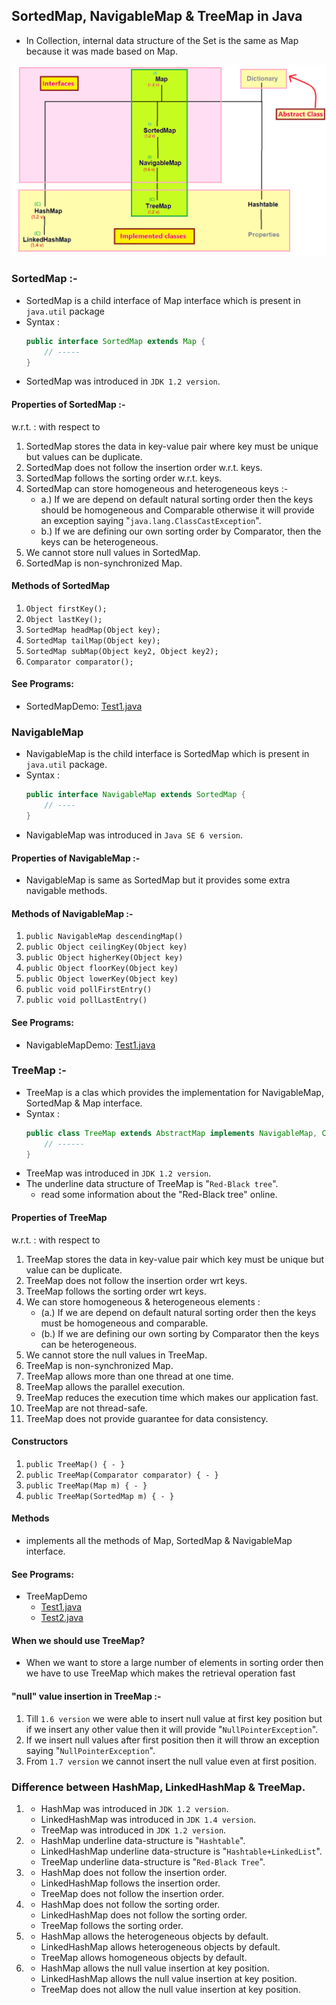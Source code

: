 
## SortedMap, NavigableMap & TreeMap in Java
- In Collection, internal data structure of the Set is the same as Map because it was made based on Map.


![SMNMTM.png](_17/images/SMNMTM.png)

### SortedMap :-
- SortedMap is a child interface of Map interface which is present in `java.util` package
- Syntax : 
    ```java
    public interface SortedMap extends Map { 
        // ----- 
    }
    ```
- SortedMap was introduced in `JDK 1.2 version`.

#### Properties of SortedMap :-
w.r.t. : with respect to
1. SortedMap stores the data in key-value pair where key must be unique but values can be duplicate.
2. SortedMap does not follow the insertion order w.r.t. keys.
3. SortedMap follows the sorting order w.r.t. keys.
4. SortedMap can store homogeneous and heterogeneous keys :-
   - a.) If we are depend on default natural sorting order then the keys should be homogeneous and Comparable otherwise it will provide an exception saying "`java.lang.ClassCastException`".
   - b.) If we are defining our own sorting order by Comparator, then the keys can be heterogeneous.
5. We cannot store null values in SortedMap.
6. SortedMap is non-synchronized Map.

#### Methods of SortedMap
1. `Object firstKey();`
2. `Object lastKey();`
3. `SortedMap headMap(Object key);`
4. `SortedMap tailMap(Object key);`
5. `SortedMap subMap(Object key2, Object key2);`
6. `Comparator comparator();`

#### See Programs:
- SortedMapDemo: 
[Test1.java](_17%2Fsortedmapdemo%2FTest1.java)


### NavigableMap
- NavigableMap is the child interface is SortedMap which is present in `java.util` package.
- Syntax : 
    ```java
    public interface NavigableMap extends SortedMap { 
        // ---- 
    }
    ```
- NavigableMap was introduced in `Java SE 6 version`.

#### Properties of NavigableMap :-
- NavigableMap is same as SortedMap but it provides some extra navigable methods.

#### Methods of NavigableMap :-
1. `public NavigableMap descendingMap()`
2. `public Object ceilingKey(Object key)`
3. `public Object higherKey(Object key)`
4. `public Object floorKey(Object key)`
5. `public Object lowerKey(Object key)`
6. `public void pollFirstEntry()`
7. `public void pollLastEntry()`

#### See Programs:
- NavigableMapDemo: [Test1.java](_17%2Fnavigablemapdemo%2FTest1.java)

### TreeMap :-
- TreeMap is a clas which provides the implementation for NavigableMap, SortedMap & Map interface.
- Syntax : 
    ```java
    public class TreeMap extends AbstractMap implements NavigableMap, Cloneable, Serializable { 
        // ------ 
    }
    ```
- TreeMap was introduced in `JDK 1.2 version`.
- The underline data structure of TreeMap is "`Red-Black tree`".
  - read some information about the "Red-Black tree" online.

#### Properties of TreeMap
w.r.t. : with respect to
1. TreeMap stores the data in key-value pair which key must be unique but value can be duplicate.
2. TreeMap does not follow the insertion order wrt keys.
3. TreeMap follows the sorting order wrt keys.
4. We can store homogeneous & heterogeneous elements :
   - (a.) If we are depend on default natural sorting order then the keys must be homogeneous and comparable.
   - (b.) If we are defining our own sorting by Comparator then the keys can be heterogeneous.
5. We cannot store the null values in TreeMap.
6. TreeMap is non-synchronized Map.
7. TreeMap allows more than one thread at one time.
8. TreeMap allows the parallel execution.
9. TreeMap reduces the execution time which makes our application fast.
10. TreeMap are not thread-safe.
11. TreeMap does not provide guarantee for data consistency.

#### Constructors
1. `public TreeMap() { - }`
2. `public TreeMap(Comparator comparator) { - }`
3. `public TreeMap(Map m) { - }`
4. `public TreeMap(SortedMap m) { - }`


#### Methods
- implements all the methods of Map, SortedMap & NavigableMap interface.

#### See Programs:
- TreeMapDemo
  - [Test1.java](_17%2Ftreemapdemo%2FTest1.java)
  - [Test2.java](_17%2Ftreemapdemo%2FTest2.java)

#### When we should use TreeMap?
- When we want to store a large number of elements in sorting order then we have to use TreeMap which makes the retrieval operation fast

#### "null" value insertion in TreeMap :-
1. Till `1.6 version` we were able to insert null value at first key position but if we insert any other value then it will provide "`NullPointerException`".
2. If we insert null values after first position then it will throw an exception saying "`NullPointerException`".
3. From `1.7 version` we cannot insert the null value even at first position.

### Difference between HashMap, LinkedHashMap & TreeMap.
1. 
   - HashMap was introduced in `JDK 1.2 version`.
   - LinkedHashMap was introduced in `JDK 1.4 version`.
   - TreeMap was introduced in `JDK 1.2 version`.


2. 
   - HashMap underline data-structure is "`Hashtable`".
   - LinkedHashMap underline data-structure is "`Hashtable+LinkedList`".
   - TreeMap underline data-structure is "`Red-Black Tree`".


3. 
   - HashMap does not follow the insertion order.
   - LinkedHashMap follows the insertion order.
   - TreeMap does not follow the insertion order.
    

4. 
   - HashMap does not follow the sorting order.
   - LinkedHashMap does not follow the sorting order.
   - TreeMap follows the sorting order.


5. 
   - HashMap allows the heterogeneous objects by default.
   - LinkedHashMap allows heterogeneous objects by default.
   - TreeMap allows homogeneous objects by default.


6. 
   - HashMap allows the null value insertion at key position.
   - LinkedHashMap allows the null value insertion at key position.
   - TreeMap does not allow the null value insertion at key position.


